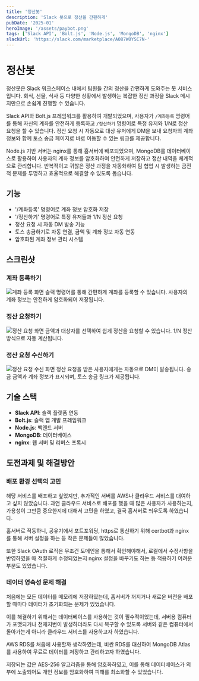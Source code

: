 ```yaml
---
title: '정산봇'
description: 'Slack 봇으로 정산을 간편하게'
pubDate: '2025-01'
heroImage: '/assets/paybot.png'
tags: ['Slack API', 'Bolt.js', 'Node.js', 'MongoDB', 'nginx']
slackUrl: 'https://slack.com/marketplace/A087W0YSC7N-'
---
```


# 정산봇

정산봇은 Slack 워크스페이스 내에서 팀원들 간의 정산을 간편하게 도와주는 봇 서비스입니다.
회식, 선물, 식사 등 다양한 상황에서 발생하는 복잡한 정산 과정을 Slack 메시지만으로 손쉽게 진행할 수 있습니다.

Slack API와 Bolt.js 프레임워크를 활용하여 개발되었으며, 사용자가 `/계좌등록` 명령어를 통해 자신의 계좌를 안전하게 등록하고
`/정산하기` 명령어로 특정 유저와 1/N로 정산 요청을 할 수 있습니다. 정산 요청 시 자동으로 대상 유저에게 DM을 보내
요청자의 계좌 정보와 함께 토스 송금 페이지로 바로 이동할 수 있는 링크를 제공합니다.

Node.js 기반 서버는 nginx를 통해 홈서버에 배포되었으며, MongoDB를 데이터베이스로 활용하여
사용자의 계좌 정보를 암호화하여 안전하게 저장하고 정산 내역을 체계적으로 관리합니다.
반복적이고 귀찮은 정산 과정을 자동화하여 팀 협업 시 발생하는 금전적 문제를
투명하고 효율적으로 해결할 수 있도록 돕습니다.

## 기능

- '/계좌등록' 명령어로 계좌 정보 암호화 저장
- '/정산하기' 명령어로 특정 유저들과 1/N 정산 요청
- 정산 요청 시 자동 DM 발송 기능
- 토스 송금하기로 자동 연결, 금액 및 계좌 정보 자동 연동
- 암호화된 계좌 정보 관리 시스템

## 스크린샷

### 계좌 등록하기

![계좌 등록 화면](/정산봇_1.png)
슬랙 명령어를 통해 간편하게 계좌를 등록할 수 있습니다. 사용자의 계좌 정보는 안전하게 암호화되어 저장됩니다.

### 정산 요청하기

![정산 요청 화면](/정산봇_2.png)
금액과 대상자를 선택하여 쉽게 정산을 요청할 수 있습니다. 1/N 정산 방식으로 자동 계산됩니다.

### 정산 요청 수신하기

![정산 요청 수신 화면](/정산봇_3.png)
정산 요청을 받은 사용자에게는 자동으로 DM이 발송됩니다. 송금 금액과 계좌 정보가 표시되며, 토스 송금 링크가 제공됩니다.

## 기술 스택

- **Slack API**: 슬랙 플랫폼 연동
- **Bolt.js**: 슬랙 앱 개발 프레임워크
- **Node.js**: 백엔드 서버
- **MongoDB**: 데이터베이스
- **nginx**: 웹 서버 및 리버스 프록시

## 도전과제 및 해결방안

### 배포 환경 선택의 고민

해당 서비스를 배포하고 싶었지만, 추가적인 서버를 AWS나 클라우드 서비스를 대여하고 싶지 않았습니다. 과연 클라우드 서비스로 배포를 했을 때 많은 사용자가 사용하는지, 가용성이 그만큼 중요한지에 대해서 고민을 하였고, 결국 홈서버로 띄우도록 하였습니다.

홈서버로 작동하니, 공유기에서 포트포워딩, https로 통신하기 위해 certbot과 nginx를 통해 서버 설정을 하는 등 작은 문제들이 많았습니다.

또한 Slack OAuth 로직은 무조건 도메인을 통해서 확인해야해서, 로컬에서 수정사항을 반영하였을 때 적절하게 수정되었는지 nginx 설정을 바꾸기도 하는 등 적용하기 어려운 부분도 있었습니다.

### 데이터 영속성 문제 해결

처음에는 모든 데이터를 메모리에 저장하였는데, 홈서버가 꺼지거나 새로운 버전을 배포할 때마다 데이터가 초기화되는 문제가 있었습니다.

이를 해결하기 위해서는 데이터베이스를 사용하는 것이 필수적이었는데, 서버용 컴퓨터가 포맷되거나 천재지변이 발생하더라도 다시 복구할 수 있도록 서버와 같은 컴퓨터에서 돌아가는게 아니라 클라우드 서비스를 사용하고자 하였습니다.

AWS RDS를 처음에 사용할까 생각하였는데, 비싼 RDS를 대신하여 MongoDB Atlas를 사용하여 무료로 데이터를 저장하고 관리하고자 하였습니다.

저장되는 값은 AES-256 알고리즘을 통해 암호화하였고, 이를 통해 데이터베이스가 외부에 노출되어도 개인 정보를 암호화하여 피해를 최소화할 수 있었습니다.

